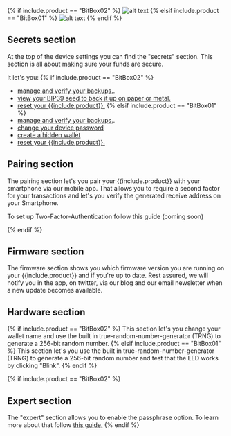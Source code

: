 {% if include.product == "BitBox02" %}
![alt text]({{site.baseurl}}/assets/images/BitBox02_device/device_settings1.png )
{% elsif include.product == "BitBox01" %}
![alt text]({{site.baseurl}}/assets/images/BitBox01_random/bb01_device_settings1.png )
{% endif %}

## Secrets section
At the top of the device settings you can find the "secrets" section. This section is all about making sure your funds are secure.

It let's you:
{% if include.product == "BitBox02" %}
* [manage and verify your backups.]({{site.baseurl}}/bitbox02/Basic-features/managing_backups/ ).
* [view your BIP39 seed to back it up on paper or metal.]({{site.baseurl}}/bitbox02/Advanced-features/view_bip39//)
* [reset your {{include.product}}.]({{site.baseurl}}/bitbox02/Advanced-features/reset/)
{% elsif include.product == "BitBox01" %}
* [manage and verify your backups.]({{site.baseurl}}/404).
* [change your device password]({{site.baseurl}}/404)
* [create a hidden wallet]({{site.baseurl}}/404)
* [reset your {{include.product}}.]({{site.baseurl}}/404)

## Pairing section
The pairing section let's you pair your {{include.product}} with your smartphone via our mobile app. That allows you to require a second factor for your transactions and let's you verify the generated receive address on your Smartphone.

To set up Two-Factor-Authentication follow this guide (coming soon)

{% endif %}


## Firmware section
The firmware section shows you which firmware version you are running on your {{include.product}} and if you're up to date. Rest assured, we will notify you in the app, on twitter, via our blog and our email newsletter when a new update becomes available.

## Hardware section
{% if include.product == "BitBox02" %}
This section let's you change your wallet name and use the built in true-random-number-generator (TRNG) to generate a 256-bit random number.
{% elsif include.product == "BitBox01" %}
This section let's you use the built in true-random-number-generator (TRNG) to generate a 256-bit random number and test that the LED works by clicking "Blink".
{% endif %}


{% if include.product == "BitBox02" %}
## Expert section
The "expert" section allows you to enable the passphrase option. To learn more about that follow [this guide.]({{site.baseurl}}/bitbox02/Advanced-features/passphrase/)
{% endif %}
